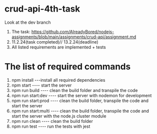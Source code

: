 ﻿# crud-api-4th-task
Look at the dev branch 
1. The task: https://github.com/AlreadyBored/nodejs-assignments/blob/main/assignments/crud-api/assignment.md
2. 11.2.24(task completed)// 13.2.24(deadline)
3. All listed requirements are implemented + tests
# The list of required commands
1. npm install ---install all required dependencies
2. npm start ---- start the server
3. npm run build ---- clean the build folder and transpile the code
4. npm run start:dev ---- start the server with nodemon for development
5. npm run start:prod ---- clean the build folder, transpile the code and start the server
6. npm run start:multi ---- clean the build folder, transpile the code and start the server with the node.js cluster module
7. npm run clean ---- clean the build folder
8. npm run test ---- run the tests with jest
